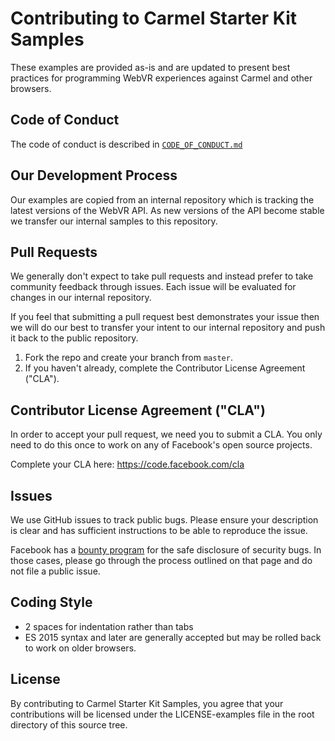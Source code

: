 # Contributing to Carmel Starter Kit Samples

These examples are provided as-is and are updated to present best practices
for programming WebVR experiences against Carmel and other browsers.

## Code of Conduct
The code of conduct is described in [`CODE_OF_CONDUCT.md`](CODE_OF_CONDUCT.md)

## Our Development Process

Our examples are copied from an internal repository which is tracking the
latest versions of the WebVR API. As new versions of the API become stable
we transfer our internal samples to this repository.

## Pull Requests

We generally don't expect to take pull requests and instead prefer to take
community feedback through issues. Each issue will be evaluated for changes
in our internal repository.

If you feel that submitting a pull request best demonstrates your issue then
we will do our best to transfer your intent to our internal repository and
push it back to the public repository.

1. Fork the repo and create your branch from `master`.
2. If you haven't already, complete the Contributor License Agreement ("CLA").

## Contributor License Agreement ("CLA")

In order to accept your pull request, we need you to submit a CLA. You only need
to do this once to work on any of Facebook's open source projects.

Complete your CLA here: <https://code.facebook.com/cla>

## Issues

We use GitHub issues to track public bugs. Please ensure your description is
clear and has sufficient instructions to be able to reproduce the issue.

Facebook has a [bounty program](https://www.facebook.com/whitehat/) for the safe
disclosure of security bugs. In those cases, please go through the process
outlined on that page and do not file a public issue.

## Coding Style  

* 2 spaces for indentation rather than tabs
* ES 2015 syntax and later are generally accepted but may be rolled back to work on older browsers.

## License

By contributing to Carmel Starter Kit Samples, you agree that your contributions will be licensed
under the LICENSE-examples file in the root directory of this source tree.
